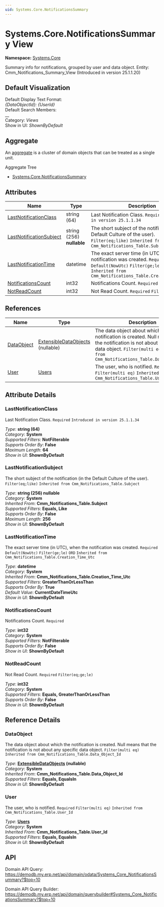 ```yaml
---
uid: Systems.Core.NotificationsSummary
---
```

# Systems.Core.NotificationsSummary View

**Namespace:** [Systems.Core](Systems.Core.md)  

Summary info for notifications, grouped by user and data object. Entity: Cmm_Notifications_Summary_View (Introduced in version 25.1.1.20)

## Default Visualization
Default Display Text Format:  
_{DataObjectId}: {UserId}_  
Default Search Members:  
__  
Category:  _Views_  
Show in UI:  _ShownByDefault_  

## Aggregate
An [aggregate](https://docs.erp.net/tech/advanced/concepts/aggregates.html) is a cluster of domain objects that can be treated as a single unit.  

Aggregate Tree  
* [Systems.Core.NotificationsSummary](Systems.Core.NotificationsSummary.md)  

## Attributes

| Name | Type | Description |
| ---- | ---- | --- |
| [LastNotificationClass](Systems.Core.NotificationsSummary.md#lastnotificationclass) | string (64) | Last Notification Class. `Required` `Introduced in version 25.1.1.34` 
| [LastNotificationSubject](Systems.Core.NotificationsSummary.md#lastnotificationsubject) | string (256) __nullable__ | The short subject of the notification (in the Default Culture of the user). `Filter(eq;like)` `Inherited from Cmm_Notifications_Table.Subject` 
| [LastNotificationTime](Systems.Core.NotificationsSummary.md#lastnotificationtime) | datetime | The exact server time (in UTC), when the notification was created. `Required` `Default(NowUtc)` `Filter(ge;le)` `ORD` `Inherited from Cmm_Notifications_Table.Creation_Time_Utc` 
| [NotificationsCount](Systems.Core.NotificationsSummary.md#notificationscount) | int32 | Notifications Count. `Required` 
| [NotReadCount](Systems.Core.NotificationsSummary.md#notreadcount) | int32 | Not Read Count. `Required` `Filter(eq;ge;le)` 

## References

| Name | Type | Description |
| ---- | ---- | --- |
| [DataObject](Systems.Core.NotificationsSummary.md#dataobject) | [ExtensibleDataObjects](Systems.Core.ExtensibleDataObjects.md) (nullable) | The data object about which the notification is created. Null means that the notification is not about any specific data object. `Filter(multi eq)` `Inherited from Cmm_Notifications_Table.Data_Object_Id` |
| [User](Systems.Core.NotificationsSummary.md#user) | [Users](Systems.Security.Users.md) | The user, who is notified. `Required` `Filter(multi eq)` `Inherited from Cmm_Notifications_Table.User_Id` |


## Attribute Details

### LastNotificationClass

Last Notification Class. `Required` `Introduced in version 25.1.1.34`

_Type_: **string (64)**  
_Category_: **System**  
_Supported Filters_: **NotFilterable**  
_Supports Order By_: **False**  
_Maximum Length_: **64**  
_Show in UI_: **ShownByDefault**  

### LastNotificationSubject

The short subject of the notification (in the Default Culture of the user). `Filter(eq;like)` `Inherited from Cmm_Notifications_Table.Subject`

_Type_: **string (256) __nullable__**  
_Category_: **System**  
_Inherited From_: **Cmm_Notifications_Table.Subject**  
_Supported Filters_: **Equals, Like**  
_Supports Order By_: **False**  
_Maximum Length_: **256**  
_Show in UI_: **ShownByDefault**  

### LastNotificationTime

The exact server time (in UTC), when the notification was created. `Required` `Default(NowUtc)` `Filter(ge;le)` `ORD` `Inherited from Cmm_Notifications_Table.Creation_Time_Utc`

_Type_: **datetime**  
_Category_: **System**  
_Inherited From_: **Cmm_Notifications_Table.Creation_Time_Utc**  
_Supported Filters_: **GreaterThanOrLessThan**  
_Supports Order By_: **True**  
_Default Value_: **CurrentDateTimeUtc**  
_Show in UI_: **ShownByDefault**  

### NotificationsCount

Notifications Count. `Required`

_Type_: **int32**  
_Category_: **System**  
_Supported Filters_: **NotFilterable**  
_Supports Order By_: **False**  
_Show in UI_: **ShownByDefault**  

### NotReadCount

Not Read Count. `Required` `Filter(eq;ge;le)`

_Type_: **int32**  
_Category_: **System**  
_Supported Filters_: **Equals, GreaterThanOrLessThan**  
_Supports Order By_: **False**  
_Show in UI_: **ShownByDefault**  


## Reference Details

### DataObject

The data object about which the notification is created. Null means that the notification is not about any specific data object. `Filter(multi eq)` `Inherited from Cmm_Notifications_Table.Data_Object_Id`

_Type_: **[ExtensibleDataObjects](Systems.Core.ExtensibleDataObjects.md) (nullable)**  
_Category_: **System**  
_Inherited From_: **Cmm_Notifications_Table.Data_Object_Id**  
_Supported Filters_: **Equals, EqualsIn**  
_Show in UI_: **ShownByDefault**  

### User

The user, who is notified. `Required` `Filter(multi eq)` `Inherited from Cmm_Notifications_Table.User_Id`

_Type_: **[Users](Systems.Security.Users.md)**  
_Category_: **System**  
_Inherited From_: **Cmm_Notifications_Table.User_Id**  
_Supported Filters_: **Equals, EqualsIn**  
_Show in UI_: **ShownByDefault**  


## API

Domain API Query:
<https://demodb.my.erp.net/api/domain/odata/Systems_Core_NotificationsSummary?$top=10>

Domain API Query Builder:
<https://demodb.my.erp.net/api/domain/querybuilder#Systems_Core_NotificationsSummary?$top=10>

